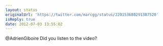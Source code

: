 ```yaml
---
layout: status
originalUrl: 'https://twitter.com/marcgg/status/220153680291307520'
isReply: true
date: 2012-07-03 13:55:02
---
```


@AdrienGiboire Did you listen to the video?
